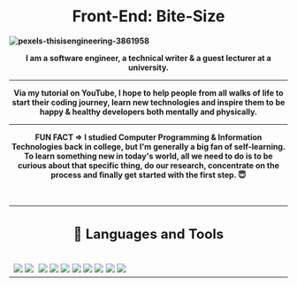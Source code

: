 <h1 align="center"><b>Front-End: Bite-Size</h1>

![pexels-thisisengineering-3861958](https://user-images.githubusercontent.com/130635121/231951760-f8eb66aa-b836-4522-8924-e9f4bfa01370.jpeg)

<div align="center">

I am a software engineer, a technical writer & a guest lecturer at a university.
<hr />
Via my tutorial on YouTube, I hope to help people from all walks of life to start their coding journey, learn new technologies and inspire them to be happy & healthy developers both mentally and physically. 
  <br />
  <hr />
  
FUN FACT => I studied Computer Programming & Information Technologies back in college, but I'm generally a big fan of self-learning. To learn something new in today's world, all we need to do is to be curious about that specific thing, do our research, concentrate on the process and finally get started with the first step. 😇
  

<br />

<table><tr><td valign="top" width="50%">

<h2 align="center"> 💼 Languages and Tools</h2>

<br />
<img src="https://img.shields.io/badge/-javascript-F7DF1E?&style=for-the-badge&logo=javascript&logoColor=black" />
<img src="https://img.shields.io/badge/-ReactJS-grey?&style=for-the-badge&logo=react&logoColor=61DAFB" />
<img scr="https://img.shields.io/badge/Next-black?style=for-the-badge&logo=next.js&logoColor=white" />
<img src="https://img.shields.io/badge/HTML5-E34F26?style=for-the-badge&logo=html5&logoColor=white" />
<img src="https://img.shields.io/badge/-css3-1572B6?&style=for-the-badge&logo=css3&logoColor=white" />
<img src="https://img.shields.io/badge/Tailwind-38B2AC?style=for-the-badge&logo=tailwind-css&logoColor=white" />
<img src="https://img.shields.io/badge/-VSCode-007ACC?&style=for-the-badge&logo=visual-studio-code&logoColor=white" />
<img src="https://img.shields.io/badge/-Git-F05032?&style=for-the-badge&logo=git&logoColor=white" /> 
<img src="https://img.shields.io/badge/github-%23121011.svg?style=for-the-badge&logo=github&logoColor=white" />
<img src="https://img.shields.io/badge/Canva-%2300C4CC.svg?style=for-the-badge&logo=Canva&logoColor=white" />
<img src="https://img.shields.io/badge/figma-%23F24E1E.svg?style=for-the-badge&logo=figma&logoColor=white" />

  

<br />

